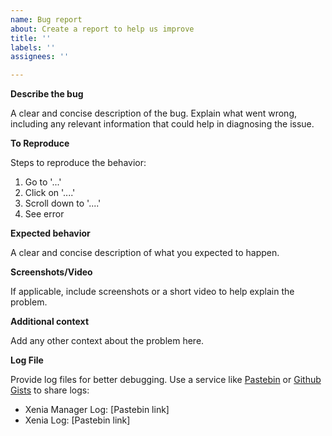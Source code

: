 ```yaml
---
name: Bug report
about: Create a report to help us improve
title: ''
labels: ''
assignees: ''

---
```


**Describe the bug**

A clear and concise description of the bug. Explain what went wrong, including any relevant information that could help in diagnosing the issue.

**To Reproduce**

Steps to reproduce the behavior:
1. Go to '...'
2. Click on '....'
3. Scroll down to '....'
4. See error

**Expected behavior**

A clear and concise description of what you expected to happen.

**Screenshots/Video**

If applicable, include screenshots or a short video to help explain the problem.

**Additional context**

Add any other context about the problem here.

**Log File**

Provide log files for better debugging. Use a service like [Pastebin](https://pastebin.com/) or [Github Gists](https://gist.github.com/) to share logs:
  - Xenia Manager Log: [Pastebin link]
  - Xenia Log: [Pastebin link]
